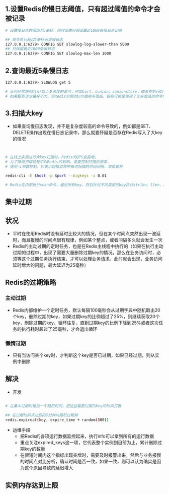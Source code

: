 ## 1.设置Redis的慢日志阈值，只有超过阈值的命令才会被记录

```bash
# 设置慢日志的阈值为5毫秒，同时设置只保留最近1000条慢日志记录

## 命令执行超过5毫秒记录慢日志
127.0.0.1:6379> CONFIG SET slowlog-log-slower-than 5000
## 只保留最近1000条慢日志
127.0.0.1:6379> CONFIG SET slowlog-max-len 1000
```


## 2.查询最近5条慢日志
```bash
127.0.0.1:6379> SLOWLOG get 5

# 业务经常使用O(n)以上复杂度的命令，例如sort、sunion、zunionstore，或者在执行O(n)命令时操作的数据量比较大，Redis处理数据时会很耗时。
# 如果服务请求量并不大，但Redis实例的CPU使用率很高，很有可能是使用了复杂度高的命令导致的。
```

## 3.扫描大key

* 如果查询慢日志发现，并不是复杂度较高的命令导致的，例如都是SET、DELETE操作出现在慢日志记录中，那么就要怀疑是否存在Redis写入了大key的情况

```bash


# 在线上实例进行大key扫描时，Redis的QPS会突增，
# 为了降低扫描过程中对Redis的影响，需要控制扫描的频率，
# 使用-i参数控制，它表示扫描过程中每次扫描的时间间隔，单位是秒

redis-cli -h $host -p $port --bigkeys -i 0.01

# Redis在内部执行scan命令，遍历所有key，然后针对不同类型的key执行strlen、llen、hlen、scard、zcard来获取字符串的长度以及容器类型(list/dict/set/zset)的元素个数

```

## 集中过期
## 状况
* 平时在使用Redis时没有延时比较大的情况，但在某个时间点突然出现一波延时，而且报慢的时间点很有规律，例如某个整点，或者间隔多久就会发生一次
* Redis的主动过期的定时任务，也是在Redis主线程中执行的（如果在执行主动过期的过程中，出现了需要大量删除过期key的情况，那么在业务访问时，必须等这个过期任务执行结束，才可以处理业务请求。此时就会出现，业务访问延时增大的问题，最大延迟为25毫秒）

## Redis的过期策略
### 主动过期
* Redis内部维护一个定时任务，默认每隔100毫秒会从过期字典中随机取出20个key，删除过期的key，如果过期key的比例超过了25%，则继续获取20个key，删除过期的key，循环往复，直到过期key的比例下降到25%或者这次任务的执行耗时超过了25毫秒，才会退出循环

### 懒惰过期
* 只有当访问某个key时，才判断这个key是否已过期，如果已经过期，则从实例中删除

## 解决
* 开发
```bash

# 在集中过期时增加一个随机时间，把这些需要过期的key的时间打散

## 在过期时间点之后的5分钟内随机过期掉
redis.expireat(key, expire_time + random(300))
```

* 运维手段
	* 把Redis的各项运行数据监控起来，执行info可以拿到所有的运行数据
	* 重点关注expired_keys这一项，它代表整个实例到目前为止，累计删除过期key的数量
	* 在很短时间内这个指标出现突增时，需要及时报警出来，然后与业务报慢的时间点对比分析，确认时间是否一致，如果一致，则可以认为确实是因为这个原因导致的延迟增大

## 实例内存达到上限
 